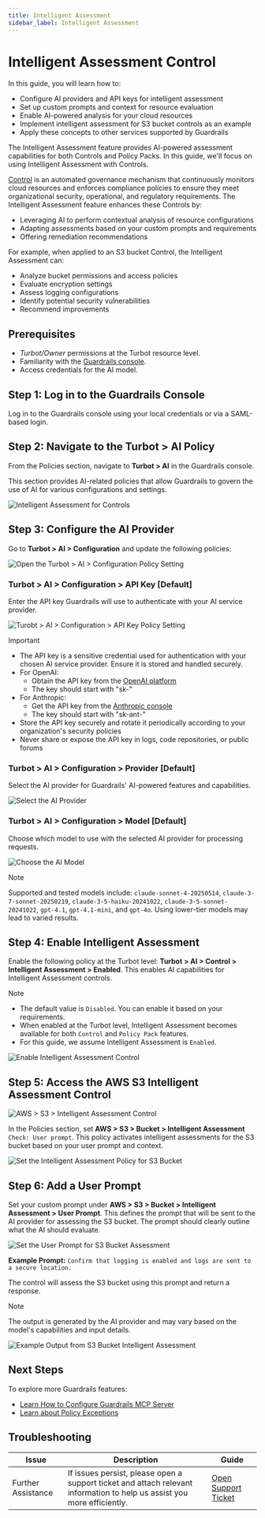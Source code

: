 ```yaml
---
title: Intelligent Assessment
sidebar_label: Intelligent Assessment
---
```


# Intelligent Assessment Control

In this guide, you will learn how to:
- Configure AI providers and API keys for intelligent assessment
- Set up custom prompts and context for resource evaluation
- Enable AI-powered analysis for your cloud resources
- Implement intelligent assessment for S3 bucket controls as an example
- Apply these concepts to other services supported by Guardrails

The Intelligent Assessment feature provides AI-powered assessment capabilities for both Controls and Policy Packs. In this guide, we'll focus on using Intelligent Assessment with Controls.

[Control](http://localhost:3000/guardrails/docs/reference/glossary#control) is an automated governance mechanism that continuously monitors cloud resources and enforces compliance policies to ensure they meet organizational security, operational, and regulatory requirements. The Intelligent Assessment feature enhances these Controls by:

- Leveraging AI to perform contextual analysis of resource configurations
- Adapting assessments based on your custom prompts and requirements
- Offering remediation recommendations

For example, when applied to an S3 bucket Control, the Intelligent Assessment can:
- Analyze bucket permissions and access policies
- Evaluate encryption settings
- Assess logging configurations
- Identify potential security vulnerabilities
- Recommend improvements

## Prerequisites

- *Turbot/Owner* permissions at the Turbot resource level.
- Familiarity with the [Guardrails console](https://turbot.com/guardrails/docs/getting-started/).
- Access credentials for the AI model.

## Step 1: Log in to the Guardrails Console

Log in to the Guardrails console using your local credentials or via a SAML-based login.

## Step 2: Navigate to the Turbot > AI Policy

From the Policies section, navigate to **Turbot > AI** in the Guardrails console.

This section provides AI-related policies that allow Guardrails to govern the use of AI for various configurations and settings.

![Intelligent Assessment for Controls](/images/docs/guardrails/guides/using-guardrails/intelligent-assessment/turbot-ai-policy.png)


## Step 3: Configure the AI Provider

Go to **Turbot > AI > Configuration** and update the following policies:

![Open the Turbot > AI > Configuration Policy Setting](/images/docs/guardrails/guides/using-guardrails/intelligent-assessment/turbot-ai-configuration.png)

### Turbot > AI > Configuration > API Key [Default]

Enter the API key Guardrails will use to authenticate with your AI service provider.

![Turobt > AI > Configuration > API Key Policy Setting](/images/docs/guardrails/guides/using-guardrails/intelligent-assessment/turbot-ai-api-key.png)


> [!IMPORTANT]
> - The API key is a sensitive credential used for authentication with your chosen AI service provider. Ensure it is stored and handled securely.
> - For OpenAI:
>   - Obtain the API key from the [OpenAI platform](https://platform.openai.com/api-keys)
>   - The key should start with "sk-"
> - For Anthropic:
>   - Get the API key from the [Anthropic console](https://console.anthropic.com/settings/keys)
>   - The key should start with "sk-ant-"
> - Store the API key securely and rotate it periodically according to your organization's security policies
> - Never share or expose the API key in logs, code repositories, or public forums



### Turbot > AI > Configuration > Provider [Default]

Select the AI provider for Guardrails' AI-powered features and capabilities.

![Select the AI Provider](/images/docs/guardrails/guides/using-guardrails/intelligent-assessment/turbot-ai-provider.png)

### Turbot > AI > Configuration > Model [Default]

Choose which model to use with the selected AI provider for processing requests.

![Choose the AI Model](/images/docs/guardrails/guides/using-guardrails/intelligent-assessment/turbot-ai-model.png)

> [!NOTE]
> Supported and tested models include:
> `claude-sonnet-4-20250514`, `claude-3-7-sonnet-20250219`, `claude-3-5-haiku-20241022`, `claude-3-5-sonnet-20241022`, `gpt-4.1`, `gpt-4.1-mini`, and `gpt-4o`.
> Using lower-tier models may lead to varied results.

## Step 4: Enable Intelligent Assessment

Enable the following policy at the Turbot level: **Turbot > AI > Control > Intelligent Assessment > Enabled**. This enables AI capabilities for Intelligent Assessment controls.

> [!NOTE]
> - The default value is `Disabled`. You can enable it based on your requirements.
> - When enabled at the Turbot level, Intelligent Assessment becomes available for both `Control` and `Policy Pack` features.
> - For this guide, we assume Intelligent Assessment is `Enabled`.


![Enable Intelligent Assessment Control](/images/docs/guardrails/guides/using-guardrails/intelligent-assessment/turbot-ai-intelligent-assessment-enabled.png)

## Step 5: Access the AWS S3 Intelligent Assessment Control

![AWS > S3 > Intelligent Assessment Control](/images/docs/guardrails/guides/using-guardrails/intelligent-assessment/aws-s3-bucket-intellegent-assessment-control.png)

In the Policies section, set **AWS > S3 > Bucket > Intelligent Assessment**  `Check: User prompt`. This policy activates intelligent assessments for the S3 bucket based on your user prompt and context.

![Set the Intelligent Assessment Policy for S3 Bucket](/images/docs/guardrails/guides/using-guardrails/intelligent-assessment/aws-s3-intelligent-assessment-check.png)

## Step 6: Add a User Prompt

Set your custom prompt under **AWS > S3 > Bucket > Intelligent Assessment > User Prompt**. This defines the prompt that will be sent to the AI provider for assessing the S3 bucket. The prompt should clearly outline what the AI should evaluate.

![Set the User Prompt for S3 Bucket Assessment](/images/docs/guardrails/guides/using-guardrails/intelligent-assessment/aws-s3-bucket-intelligent-assessment-user-prompt.png)

**Example Prompt:**
`Confirm that logging is enabled and logs are sent to a secure location.`

The control will assess the S3 bucket using this prompt and return a response.

> [!NOTE]
> The output is generated by the AI provider and may vary based on the model's capabilities and input details.

![Example Output from S3 Bucket Intelligent Assessment](/images/docs/guardrails/guides/using-guardrails/intelligent-assessment/aws-s3-bucket-intelligent-assessment-response.png)

## Next Steps

To explore more Guardrails features:

- [Learn How to Configure Guardrails MCP Server](/guardrails/docs/guides/using-guardrails/ai-tools)
- [Learn about Policy Exceptions](/guides/configuring-guardrails/managing-policies#creating-an-exception)

## Troubleshooting

| Issue                  | Description                                                                                                                   | Guide                                      |
|------------------------|-------------------------------------------------------------------------------------------------------------------------------|--------------------------------------------|
| Further Assistance     | If issues persist, please open a support ticket and attach relevant information to help us assist you more efficiently.       | [Open Support Ticket](https://support.turbot.com) |